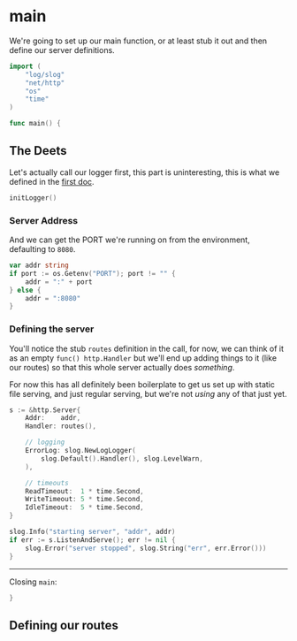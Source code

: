 # main

We're going to set up our main function, or at least
stub it out and then define our server definitions.

```go
import (
    "log/slog"
    "net/http"
    "os"
    "time"
)

func main() {
```

## The Deets

Let's actually call our logger first, this part is uninteresting,
this is what we defined in the [first doc](/doc/1).

```go
initLogger()
```

### Server Address

And we can get the PORT we're running on from the environment,
defaulting to `8080`.

```go
var addr string
if port := os.Getenv("PORT"); port != "" {
	addr = ":" + port
} else {
	addr = ":8080"
}
```


### Defining the server

You'll notice the stub `routes` definition in the call,
for now, we can think of it as an empty `func() http.Handler`
but we'll end up adding things to it (like our routes) so that
this whole server actually does _something_.

For now this has all definitely been boilerplate to get us set
up with static file serving, and just regular serving, but
we're not _using_ any of that just yet.

```go
s := &http.Server{
	Addr:    addr,
	Handler: routes(),

	// logging
	ErrorLog: slog.NewLogLogger(
		slog.Default().Handler(), slog.LevelWarn,
	),

	// timeouts
	ReadTimeout:  1 * time.Second,
	WriteTimeout: 5 * time.Second,
	IdleTimeout:  5 * time.Second,
}

slog.Info("starting server", "addr", addr)
if err := s.ListenAndServe(); err != nil {
	slog.Error("server stopped", slog.String("err", err.Error()))
}
```

---

Closing `main`:

```go
}
```

## Defining our routes

